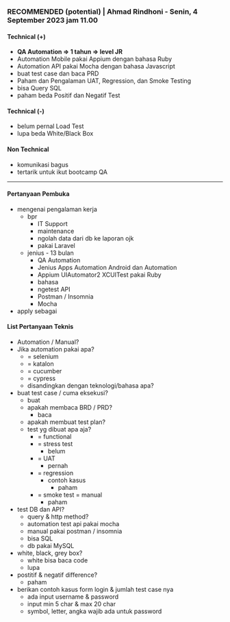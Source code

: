 ### **RECOMMENDED (potential)** | Ahmad Rindhoni - Senin, 4 September 2023 jam 11.00

#### Technical (+) 

- **QA Automation => 1 tahun => level JR**  
- Automation Mobile pakai Appium dengan bahasa Ruby
- Automation API pakai Mocha dengan bahasa Javascript
- buat test case dan baca PRD
- Paham dan Pengalaman UAT, Regression, dan Smoke Testing
- bisa Query SQL
- paham beda Positif dan Negatif Test

#### Technical (-)  

- belum pernal Load Test
- lupa beda White/Black Box

#### Non Technical  

- komunikasi bagus 
- tertarik untuk ikut bootcamp QA

---

#### Pertanyaan Pembuka

- mengenai pengalaman kerja  
	- bpr
		- IT Support
		- maintenance
		- ngolah data dari db ke laporan ojk
		- pakai Laravel
	- jenius - 13 bulan
		- QA Automation
		- Jenius Apps Automation Android dan Automation
		- Appium UIAutomator2 XCUITest pakai Ruby
		- bahasa
		- ngetest API
		- Postman / Insomnia
		- Mocha
- apply sebagai


#### List Pertanyaan Teknis

- Automation / Manual?  
- Jika automation pakai apa?
	- = selenium
	- = katalon
	- = cucumber
	- = cypress
	- disandingkan dengan teknologi/bahasa apa?
- buat test case / cuma eksekusi?
	- buat
	- apakah membaca BRD / PRD?
		- baca
	- apakah membuat test plan?
	- test yg dibuat apa aja?
		- = functional
		- = stress test
			- belum
		- = UAT
			- pernah
		- = regression
			- contoh kasus
				- paham
		- = smoke test = manual
			- paham
- test DB dan API?
	- query & http method?
	- automation test api pakai mocha
	- manual pakai postman / insomnia
	- bisa SQL
	- db pakai MySQL
- white, black, grey box?
	- white bisa baca code
	- lupa
- postitif & negatif difference?
	- paham
- berikan contoh kasus form login & jumlah test case nya
	- ada input username & password
	- input min 5 char & max 20 char
	- symbol, letter, angka wajib ada untuk password